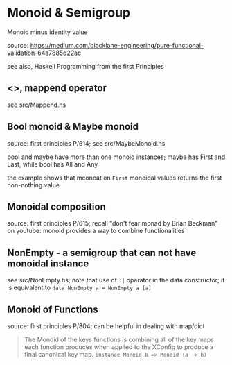 # Monoid & Semigroup

Monoid minus identity value

source: <https://medium.com/blacklane-engineering/pure-functional-validation-64a7885d22ac>

see also, Haskell Programming from the first Principles

## <>, mappend operator

see src/Mappend.hs

## Bool monoid & Maybe monoid

source: first principles P/614; see src/MaybeMonoid.hs

bool and maybe have more than one monoid instances; maybe has First
and Last, while bool has All and Any

the example shows that mconcat on `First` monoidal values returns
the first non-nothing value

## Monoidal composition

source: first principles P/615; recall "don't fear monad by Brian Beckman"
on youtube: monoid provides a way to combine functionalities

## NonEmpty - a semigroup that can not have monoidal instance

see src/NonEmpty.hs; note that use of `:|` operator in the data
constructor; it is equivalent to `data NonEmpty a = NonEmpty a [a]`

## Monoid of Functions

source: first principles P/804; can be helpful in dealing with map/dict

> The Monoid of the keys functions is combining all of the key maps each function produces when applied to the XConfig to produce a final canonical key map.
> `instance Monoid b => Monoid (a -> b)`
